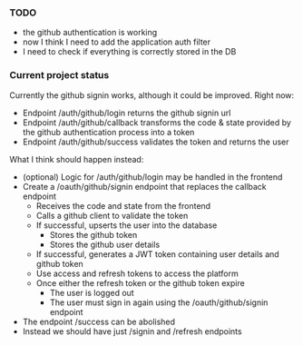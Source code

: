 ### TODO

- the github authentication is working
- now I think I need to add the application auth filter
- I need to check if everything is correctly stored in the DB


### Current project status

Currently the github signin works, although it could be improved. Right now:
- Endpoint /auth/github/login returns the github signin url
- Endpoint /auth/github/callback transforms the code & state provided by the github authentication process into a token
- Endpoint /auth/github/success validates the token and returns the user

What I think should happen instead:
- (optional) Logic for /auth/github/login may be handled in the frontend
- Create a /oauth/github/signin endpoint that replaces the callback endpoint
  - Receives the code and state from the frontend
  - Calls a github client to validate the token
  - If successful, upserts the user into the database
    - Stores the github token
    - Stores the github user details
  - If successful, generates a JWT token containing user details and github token
  - Use access and refresh tokens to access the platform
  - Once either the refresh token or the github token expire
    - The user is logged out
    - The user must sign in again using the /oauth/github/signin endpoint
- The endpoint /success can be abolished
- Instead we should have just /signin and /refresh endpoints